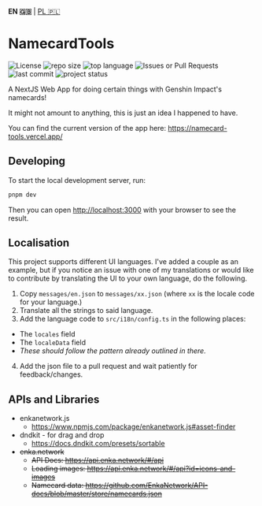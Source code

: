 **EN 🇬🇧** | [PL 🇵🇱](README_pl.md)

NamecardTools
=============

![License](https://img.shields.io/github/license/EvilSquirrelGuy/NamecardTools)
![repo size](https://img.shields.io/github/repo-size/EvilSquirrelGuy/NamecardTools)
![top language](https://img.shields.io/github/languages/top/EvilSquirrelGuy/NamecardTools)
![Issues or Pull Requests](https://img.shields.io/github/issues/EvilSquirrelGuy/NamecardTools)
![last commit](https://img.shields.io/github/last-commit/EvilSquirrelGuy/NamecardTools)
![project status](https://img.shields.io/badge/project_status-draft-8a2be2)


A NextJS Web App for doing certain things with Genshin Impact's namecards!

It might not amount to anything, this is just an idea I happened to have.

You can find the current version of the app here: https://namecard-tools.vercel.app/


## Developing

To start the local development server, run:

```zsh
pnpm dev
```

Then you can open [http://localhost:3000](http://localhost:3000) with your browser to see the result.


## Localisation

This project supports different UI languages. I've added a couple as an example, but if you notice an issue with one of my 
translations or would like to contribute by translating the UI to your own language, do the following.

1. Copy `messages/en.json` to `messages/xx.json` (where `xx` is the locale code for your language.)
2. Translate all the strings to said language.
3. Add the language code to `src/i18n/config.ts` in the following places:
  * The `locales` field
  * The `localeData` field
  * *These should follow the pattern already outlined in there.*
4. Add the json file to a pull request and wait patiently for feedback/changes.


## APIs and Libraries

* enkanetwork.js
  * https://www.npmjs.com/package/enkanetwork.js#asset-finder
* dndkit - for drag and drop
  * https://docs.dndkit.com/presets/sortable
* ~~enka.network~~
  * ~~API Docs: https://api.enka.network/#/api~~
  * ~~Loading images: https://api.enka.network/#/api?id=icons-and-images~~
  * ~~Namecard data: https://github.com/EnkaNetwork/API-docs/blob/master/store/namecards.json~~